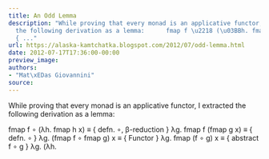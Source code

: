 ```yaml
---
title: An Odd Lemma
description: "While proving that every monad is an applicative functor, I extracted
  the following derivation as a lemma:      fmap f \u2218 (\u03BBh. fmap h x) \u2261
  { ..."
url: https://alaska-kamtchatka.blogspot.com/2012/07/odd-lemma.html
date: 2012-07-17T17:36:00-00:00
preview_image:
authors:
- "Mat\xEDas Giovannini"
source:
---
```


While proving that every monad is an applicative functor, I extracted the following derivation as a lemma:


  fmap f ∘ (λh. fmap h x)
≡ { defn. ∘, β-reduction }
  λg. fmap f (fmap g x)
≡ { defn. ∘ }
  λg. (fmap f ∘ fmap g) x
≡ { Functor }
  λg. fmap (f ∘ g) x
≡ { abstract f ∘ g }
  λg. (λh.
